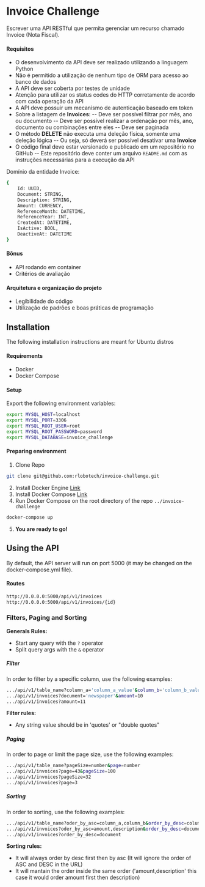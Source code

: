 # Invoice Challenge
Escrever uma API RESTful que permita gerenciar um recurso chamado Invoice (Nota Fiscal).

#### Requisitos
  - O desenvolvimento da API deve ser realizado utilizando a linguagem Python
  - Não é permitido a utilização de nenhum tipo de ORM para acesso ao banco de dados
  - A API deve ser coberta por testes de unidade
  - Atenção para utilizar os status codes do HTTP corretamente de acordo com cada operação da API
  - A API deve possuir um mecanismo de autenticação baseado em token
  - Sobre a listagem de **Invoices**:
  -- Deve ser possível filtrar por mês, ano ou documento
  -- Deve ser possível realizar a ordenação por mês, ano, documento ou combinações entre eles
  -- Deve ser paginada
  - O método **DELETE** não executa uma deleção física, somente uma deleção lógica
  -- Ou seja, só deverá ser possível desativar uma **Invoice**
  - O código final deve estar versionado e publicado em um repositório no GitHub
  -- Este repositório deve conter um arquivo `README.md` com as instruções necessárias para a execução da API

Domínio da entidade Invoice:
```sh
{
    Id: UUID,
    Document: STRING,
    Description: STRING,
    Amount: CURRENCY,
    ReferenceMonth: DATETIME,
    ReferenceYear: INT,
    CreatedAt: DATETIME,
    IsActive: BOOL,
    DeactiveAt: DATETIME
}
```
#### Bônus
  - API rodando em container
  - Critérios de avaliação
#### Arquitetura e organização do projeto
  - Legibilidade do código
  - Utilização de padrões e boas práticas de programação

## Installation
The following installation instructions are meant for Ubuntu distros

#### Requirements
  - Docker
  - Docker Compose

#### Setup
Export the following environment variables:
```zsh
export MYSQL_HOST=localhost
export MYSQL_PORT=3306
export MYSQL_ROOT_USER=root
export MYSQL_ROOT_PASSWORD=password
export MYSQL_DATABASE=invoice_challenge
```

#### Preparing environment

1. Clone Repo
```zsh
git clone git@github.com:rlobotech/invoice-challenge.git
```

2. Install Docker Engine [Link](https://docs.docker.com/engine/install/ubuntu/)
3. Install Docker Compose [Link](https://docs.docker.com/compose/install/)
4. Run Docker Compose on the root directory of the repo `../invoice-challenge`
```zsh
docker-compose up
```
5. **You are ready to go!**

## Using the API
By default, the API server will run on port 5000 (it may be changed on the docker-compose.yml file).

#### Routes

```zsh
http://0.0.0.0:5000/api/v1/invoices
http://0.0.0.0:5000/api/v1/invoices/{id}
```

### Filters, Paging and Sorting
**Generals Rules:**
  - Start any query with the `?` operator
  - Split query args with the `&` operator

##### Filter
In order to filter by a specific column, use the following examples:
```zsh
.../api/v1/table_name?column_a='column_a_value'&column_b='column_b_value'&...
.../api/v1/invoices?document='newspaper'&amount=10
.../api/v1/invoices?amount=11
```
**Filter rules:**
  - Any string value should be in 'quotes' or "double quotes"

##### Paging
In order to page or limit the page size, use the following examples:
```zsh
.../api/v1/table_name?pageSize=number&page=number
.../api/v1/invoices?page=43&pageSize=100
.../api/v1/invoices?pageSize=32
.../api/v1/invoices?page=3
```

##### Sorting
In order to sorting, use the following examples:
```zsh
.../api/v1/table_name?oder_by_asc=column_a,column_b&order_by_desc=column_c
.../api/v1/invoices?oder_by_asc=amount,description&order_by_desc=document
.../api/v1/invoices?order_by_desc=document
```
**Sorting rules:**
  - It will always order by desc first then by asc (It will ignore the order of ASC and DESC in the URL)
  - It will mantain the order inside the same order ('amount,description' this case it would order amount first then description)
